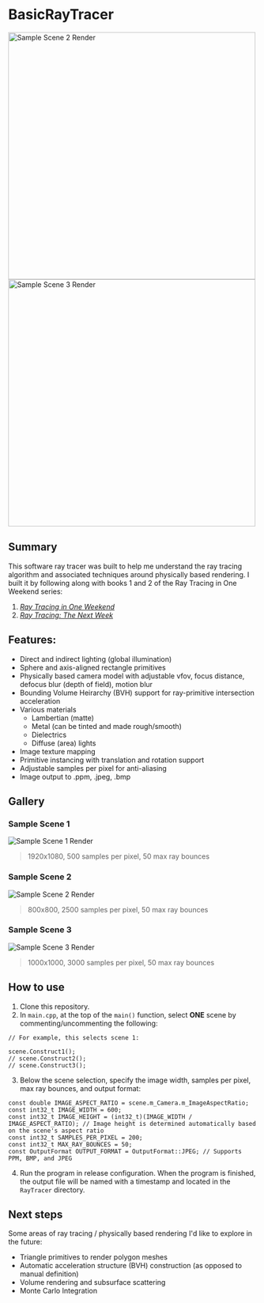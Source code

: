 # BasicRayTracer

<img src="RayTracer/gallery/Scene2.jpeg" alt="Sample Scene 2 Render" width=500 height = 500> <img src="RayTracer/gallery/Scene3.jpeg" alt="Sample Scene 3 Render" width=500 height = 500>

## Summary
This software ray tracer was built to help me understand the ray tracing algorithm and associated techniques around physically based rendering. I built it by following along with books 1 and 2 of the Ray Tracing in One Weekend series:

1. [_Ray Tracing in One Weekend_](https://raytracing.github.io/books/RayTracingInOneWeekend.html)
2. [_Ray Tracing: The Next Week_](https://raytracing.github.io/books/RayTracingTheNextWeek.html)

## Features:
- Direct and indirect lighting (global illumination)
- Sphere and axis-aligned rectangle primitives
- Physically based camera model with adjustable vfov, focus distance, defocus blur (depth of field), motion blur
- Bounding Volume Heirarchy (BVH) support for ray-primitive intersection acceleration
- Various materials
  - Lambertian (matte)
  - Metal (can be tinted and made rough/smooth)
  - Dielectrics
  - Diffuse (area) lights
- Image texture mapping
- Primitive instancing with translation and rotation support
- Adjustable samples per pixel for anti-aliasing
- Image output to .ppm, .jpeg, .bmp

## Gallery

### Sample Scene 1
![Sample Scene 1 Render](RayTracer/gallery/Scene1.jpeg)
> 1920x1080, 500 samples per pixel, 50 max ray bounces

### Sample Scene 2
![Sample Scene 2 Render](RayTracer/gallery/Scene2.jpeg)
> 800x800, 2500 samples per pixel, 50 max ray bounces

### Sample Scene 3
![Sample Scene 3 Render](RayTracer/gallery/Scene3.jpeg)
> 1000x1000, 3000 samples per pixel, 50 max ray bounces

## How to use

1. Clone this repository.
2. In `main.cpp`, at the top of the `main()` function, select **ONE** scene by commenting/uncommenting the following:
```
// For example, this selects scene 1:

scene.Construct1();
// scene.Construct2();
// scene.Construct3();
```


3. Below the scene selection, specify the image width, samples per pixel, max ray bounces, and output format:

```
const double IMAGE_ASPECT_RATIO = scene.m_Camera.m_ImageAspectRatio;
const int32_t IMAGE_WIDTH = 600;
const int32_t IMAGE_HEIGHT = (int32_t)(IMAGE_WIDTH / IMAGE_ASPECT_RATIO); // Image height is determined automatically based on the scene's aspect ratio
const int32_t SAMPLES_PER_PIXEL = 200;
const int32_t MAX_RAY_BOUNCES = 50;
const OutputFormat OUTPUT_FORMAT = OutputFormat::JPEG; // Supports PPM, BMP, and JPEG
```

4. Run the program in release configuration. When the program is finished, the output file will be named with a timestamp and located in the `RayTracer` directory.

## Next steps

Some areas of ray tracing / physically based rendering I'd like to explore in the future:
- Triangle primitives to render polygon meshes
- Automatic acceleration structure (BVH) construction (as opposed to manual definition)
- Volume rendering and subsurface scattering
- Monte Carlo Integration 
